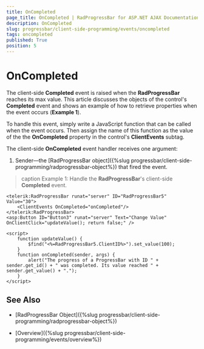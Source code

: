 ```yaml
---
title: OnCompleted
page_title: OnCompleted | RadProgressBar for ASP.NET AJAX Documentation
description: OnCompleted
slug: progressbar/client-side-programming/events/oncompleted
tags: oncompleted
published: True
position: 5
---
```


# OnCompleted

The client-side **Completed** event is raised when the **RadProgressBar** reaches its max value.	This article discusses the objects of the control's **Completed** event and shows	an example of how to retrieve properties when the event occurs (**Example 1**).

To handle this event, simply write a JavaScript function that can be called when the event occurs. Then assign the name of this function as the	value of the the **OnCompleted** property in the control's **ClientEvents** subtag.

The client-side **OnCompleted** event handler receives one argument:

1. Sender—the [RadProgressBar object]({%slug progressbar/client-side-programming/radprogressbar-object%}) that fired the event.

>caption Example 1: Handle the **RadProgressBar**'s client-side **Completed** event.

````ASP.NET
<telerik:RadProgressBar runat="server" ID="RadProgressBar5" Value="30">
	<ClientEvents OnCompleted="onCompleted"/>
</telerik:RadProgressBar>
<asp:Button ID="Button3" runat="server" Text="Change Value" OnClientClick="updateValue(); return false;" />

<script>
	function updateValue() {
		$find("<%=RadProgressBar5.ClientID%>").set_value(100);
	}
	function onCompleted(sender, args) {
		alert("The progress of a ProgressBar with ID " + sender.get_id() + " was completed. Its value reached " + sender.get_value() + ".");
	}
</script>
````


## See Also

 * [RadProgressBar Object]({%slug progressbar/client-side-programming/radprogressbar-object%})

 * [Overview]({%slug progressbar/client-side-programming/events/overview%})
